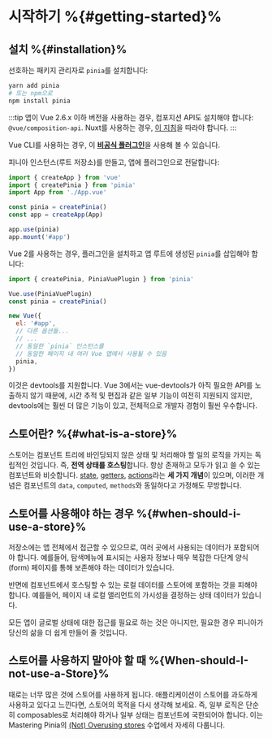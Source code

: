 # 시작하기 %{#getting-started}%


## 설치 %{#installation}%

<VueMasteryLogoLink for="pinia-cheat-sheet">
</VueMasteryLogoLink>

선호하는 패키지 관리자로 `pinia`를 설치합니다:

```bash
yarn add pinia
# 또는 npm으로
npm install pinia
```

:::tip
앱이 Vue 2.6.x 이하 버전을 사용하는 경우, 컴포지션 API도 설치해야 합니다: `@vue/composition-api`.
Nuxt를 사용하는 경우, [이 지침](/ssr/nuxt.md)을 따라야 합니다.
:::

Vue CLI를 사용하는 경우, 이 [**비공식 플러그인**](https://github.com/wobsoriano/vue-cli-plugin-pinia)을 사용해 볼 수 있습니다.

피니아 인스턴스(루트 저장소)를 만들고, 앱에 플러그인으로 전달합니다:

```js {2,5-6,8}
import { createApp } from 'vue'
import { createPinia } from 'pinia'
import App from './App.vue'

const pinia = createPinia()
const app = createApp(App)

app.use(pinia)
app.mount('#app')
```

Vue 2를 사용하는 경우,
플러그인을 설치하고 앱 루트에 생성된 `pinia`를 삽입해야 합니다:

```js {1,3-4,12}
import { createPinia, PiniaVuePlugin } from 'pinia'

Vue.use(PiniaVuePlugin)
const pinia = createPinia()

new Vue({
  el: '#app',
  // 다른 옵션들...
  // ...
  // 동일한 `pinia` 인스턴스를
  // 동일한 페이지 내 여러 Vue 앱에서 사용될 수 있음
  pinia,
})
```

이것은 devtools를 지원합니다.
Vue 3에서는 vue-devtools가 아직 필요한 API를 노출하지 않기 때문에,
시간 추적 및 편집과 같은 일부 기능이 여전히 지원되지 않지만,
devtools에는 훨씬 더 많은 기능이 있고,
전체적으로 개발자 경험이 훨씬 우수합니다.

## 스토어란? %{#what-is-a-store}%

스토어는 컴포넌트 트리에 바인딩되지 않은 상태 및 처리해야 할 일의 로직을 가지는 독립적인 것입니다.
즉, **전역 상태를 호스팅**합니다.
항상 존재하고 모두가 읽고 쓸 수 있는 컴포넌트와 비슷합니다.
[state](/core-concepts/state.md), [getters](/core-concepts/getters.md), [actions](/core-concepts/actions.md)라는 **세 가지 개념**이 있으며,
이러한 개념은 컴포넌트의 `data`, `computed`, `methods`와 동일하다고 가정해도 무방합니다.

## 스토어를 사용해야 하는 경우 %{#when-should-i-use-a-store}%

저장소에는 앱 전체에서 접근할 수 있으므로,
여러 곳에서 사용되는 데이터가 포함되어야 합니다. 
예를들어, 탐색메뉴에 표시되는 사용자 정보나 매우 복잡한 다단계 양식(form) 페이지를 통해 보존해야 하는 데이터가 있습니다.

반면에 컴포넌트에서 호스팅할 수 있는 로컬 데이터를 스토어에 포함하는 것을 피해야 합니다.
예를들어, 페이지 내 로컬 앨리먼트의 가시성을 결정하는 상태 데이터가 있습니다.

모든 앱이 글로벌 상태에 대한 접근를 필요로 하는 것은 아니지만,
필요한 경우 피니아가 당신의 삶을 더 쉽게 만들어 줄 것입니다.

## 스토어를 사용하지 말아야 할 때 %{When-should-I-not-use-a-Store}%

때로는 너무 많은 것에 스토어를 사용하게 됩니다. 애플리케이션이 스토어를 과도하게 사용하고 있다고 느낀다면, 스토어의 목적을 다시 생각해 보세요. 즉, 일부 로직은 단순히 composables로 처리해야 하거나 일부 상태는 컴포넌트에 국한되어야 합니다. 이는 Mastering Pinia의 [(Not) Overusing stores](https://masteringpinia.com/lessons/not-overusing-stores) 수업에서 자세히 다룹니다.
